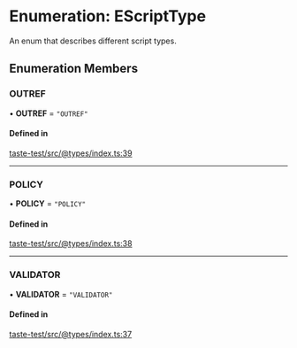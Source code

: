 # Enumeration: EScriptType

An enum that describes different script types.

## Enumeration Members

### OUTREF

• **OUTREF** = ``"OUTREF"``

#### Defined in

[taste-test/src/@types/index.ts:39](https://github.com/SundaeSwap-finance/sundae-sdk/blob/main/packages/taste-test/src/@types/index.ts#L39)

___

### POLICY

• **POLICY** = ``"POLICY"``

#### Defined in

[taste-test/src/@types/index.ts:38](https://github.com/SundaeSwap-finance/sundae-sdk/blob/main/packages/taste-test/src/@types/index.ts#L38)

___

### VALIDATOR

• **VALIDATOR** = ``"VALIDATOR"``

#### Defined in

[taste-test/src/@types/index.ts:37](https://github.com/SundaeSwap-finance/sundae-sdk/blob/main/packages/taste-test/src/@types/index.ts#L37)
